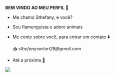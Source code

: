 **BEM VINDO AO MEU PERFIL** 💓
- Me chamo Sthefany, e você?
- Sou flamenguista e adoro animais
- Me conte sobre você, para entrar em contato ⬇️

     📥 _sthefanysartori28@gmail.com_
- Até a próxima 💋
 
![](https://media.tenor.com/OPVNh9UmHiYAAAAM/juventude-beijo.gif)
 


